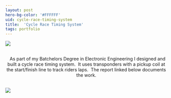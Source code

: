 ```yaml
---
layout: post
hero-bg-color: '#FFFFFF'
uid: cycle-race-timing-system
title:  'Cycle Race Timing System'
tags: portfolio
---
```


<a href="{{ site.url }}/images/portfolio/cycle-race-timing-system/IMG_20190402_153322.jpg">
<img src = "{{ site.url }}/images/portfolio/cycle-race-timing-system/IMG_20190402_153322.jpg">
</a>


<div class="sqs-html-content">
 <p class="" style="text-align:center;white-space:pre-wrap;">
  As part of my Batchelors Degree in Electronic Engineering I designed and built a cycle race timing system.  It uses transponders with a pickup coil at the start/finish line to track riders laps.  The report linked below documents the work.
 </p>
</div>


<a href="{{ site.url }}/images/portfolio/cycle-race-timing-system/Cycle+Club+Race+Timing+System.PNG">
<img src = "{{ site.url }}/images/portfolio/cycle-race-timing-system/Cycle+Club+Race+Timing+System.PNG">
</a>


